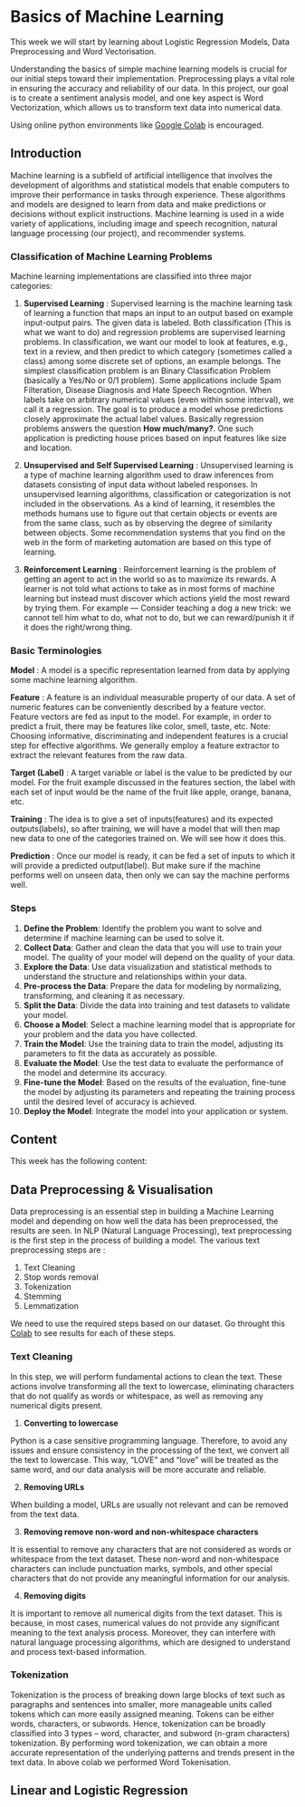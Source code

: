 # Basics of Machine Learning

This week we will start by learning about Logistic Regression Models, Data Preprocessing and Word Vectorisation. 

Understanding the basics of simple machine learning models is crucial for our initial steps toward their implementation. Preprocessing plays a vital role in ensuring the accuracy and reliability of our data. In this project, our goal is to create a sentiment analysis model, and one key aspect is Word Vectorization, which allows us to transform text data into numerical data.

Using online python environments like [Google Colab](https://colab.research.google.com/) is encouraged.

## Introduction

Machine learning is a subfield of artificial intelligence that involves the development of algorithms and statistical models that enable computers to improve their performance in tasks through experience. These algorithms and models are designed to learn from data and make predictions or decisions without explicit instructions. Machine learning is used in a wide variety of applications, including image and speech recognition, natural language processing (our project), and recommender systems. 

### Classification of Machine Learning Problems
Machine learning implementations are classified into three major categories:

1. **Supervised Learning** : Supervised learning is the machine learning task of learning a function that maps an input to an output based on example input-output pairs. The given data is labeled. Both classification (This is what we want to do) and regression problems are supervised learning problems. In classification, we want our model to look at features, e.g., text in a review, and then predict to which category (sometimes called a class) among some discrete set of options, an example belongs. The simplest classification problem is an Binary Classification Problem (basically a Yes/No or 0/1 problem). Some applications include Spam Filteration, Disease Diagnosis and Hate Speech Recogntion. When labels take on arbitrary numerical values (even within some interval), we call it a regression. The goal is to produce a model whose predictions closely approximate the actual label values. Basically regression problems answers the question **How much/many?**. One such application is predicting house prices based on input features like size and location.

2. **Unsupervised and Self Supervised Learning** : Unsupervised learning is a type of machine learning algorithm used to draw inferences from datasets consisting of input data without labeled responses. In unsupervised learning algorithms, classification or categorization is not included in the observations. As a kind of learning, it resembles the methods humans use to figure out that certain objects or events are from the same class, such as by observing the degree of similarity between objects. Some recommendation systems that you find on the web in the form of marketing automation are based on this type of learning.

3. **Reinforcement Learning** : Reinforcement learning is the problem of getting an agent to act in the world so as to maximize its rewards. A learner is not told what actions to take as in most forms of machine learning but instead must discover which actions yield the most reward by trying them. For example — Consider teaching a dog a new trick: we cannot tell him what to do, what not to do, but we can reward/punish it if it does the right/wrong thing.

### Basic Terminologies 

**Model** : A model is a specific representation learned from data by applying some machine learning algorithm.

**Feature** : A feature is an individual measurable property of our data. A set of numeric features can be conveniently described by a feature vector. Feature vectors are fed as input to the model. For example, in order to predict a fruit, there may be features like color, smell, taste, etc. Note: Choosing informative, discriminating and independent features is a crucial step for effective algorithms. We generally employ a feature extractor to extract the relevant features from the raw data.

**Target (Label)** : A target variable or label is the value to be predicted by our model. For the fruit example discussed in the features section, the label with each set of input would be the name of the fruit like apple, orange, banana, etc.

**Training** : The idea is to give a set of inputs(features) and its expected outputs(labels), so after training, we will have a model that will then map new data to one of the categories trained on. We will see how it does this.

**Prediction** : Once our model is ready, it can be fed a set of inputs to which it will provide a predicted output(label). But make sure if the machine performs well on unseen data, then only we can say the machine performs well.

### Steps 
1. **Define the Problem**: Identify the problem you want to solve and determine if machine learning can be used to solve it.
2. **Collect Data**: Gather and clean the data that you will use to train your model. The quality of your model will depend on the quality of your data.
3. **Explore the Data**: Use data visualization and statistical methods to understand the structure and relationships within your data.
4. **Pre-process the Data**: Prepare the data for modeling by normalizing, transforming, and cleaning it as necessary.
5. **Split the Data**: Divide the data into training and test datasets to validate your model.
6. **Choose a Model**: Select a machine learning model that is appropriate for your problem and the data you have collected.
7. **Train the Model**: Use the training data to train the model, adjusting its parameters to fit the data as accurately as possible.
8. **Evaluate the Model**: Use the test data to evaluate the performance of the model and determine its accuracy.
9. **Fine-tune the Model**: Based on the results of the evaluation, fine-tune the model by adjusting its parameters and repeating the training process until the desired level of accuracy is achieved.
10. **Deploy the Model**: Integrate the model into your application or system.

## Content
This week has the following content: 

## Data Preprocessing & Visualisation 

Data preprocessing is an essential step in building a Machine Learning model and depending on how well the data has been preprocessed, the results are seen. In NLP (Natural Language Processing), text preprocessing is the first step in the process of building a model. The various text preprocessing steps are :

1. Text Cleaning
2. Stop words removal
3. Tokenization
4. Stemming
5. Lemmatization

We need to use the required steps based on our dataset. Go throught this [Colab]() to see results for each of these steps. 

### Text Cleaning
In this step, we will perform fundamental actions to clean the text. These actions involve transforming all the text to lowercase, eliminating characters that do not qualify as words or whitespace, as well as removing any numerical digits present.

1. **Converting to lowercase**

Python is a case sensitive programming language. Therefore, to avoid any issues and ensure consistency in the processing of the text, we convert all the text to lowercase.
This way, “LOVE” and “love” will be treated as the same word, and our data analysis will be more accurate and reliable. 

2. **Removing URLs**

When building a model, URLs are usually not relevant and can be removed from the text data.

3. **Removing remove non-word and non-whitespace characters**

It is essential to remove any characters that are not considered as words or whitespace from the text dataset. These non-word and non-whitespace characters can include punctuation marks, symbols, and other special characters that do not provide any meaningful information for our analysis.

4. **Removing digits**

It is important to remove all numerical digits from the text dataset. This is because, in most cases, numerical values do not provide any significant meaning to the text analysis process. Moreover, they can interfere with natural language processing algorithms, which are designed to understand and process text-based information.

### Tokenization
Tokenization is the process of breaking down large blocks of text such as paragraphs and sentences into smaller, more manageable units called tokens which can more easily assigned meaning. Tokens can be either words, characters, or subwords. Hence, tokenization can be broadly classified into 3 types – word, character, and subword (n-gram characters) tokenization. By performing word tokenization, we can obtain a more accurate representation of the underlying patterns and trends present in the text data. In above colab we performed Word Tokenisation.

###


## Linear and Logistic Regression








